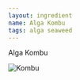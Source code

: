 ```yaml
---
layout: ingredient
name: Alga Kombu
tags: alga seaweed
---
```


Alga Kombu

![Kombu](/JapaneseCookbook/assets/images/ingredients/kombu-1.jpg)
